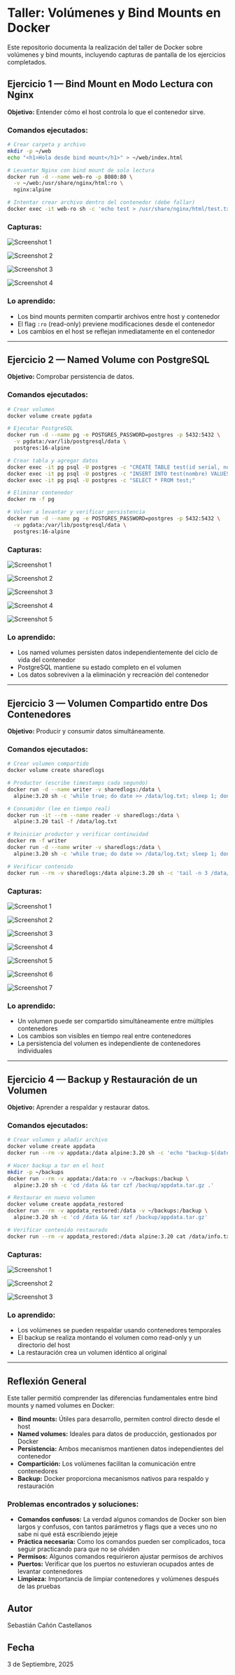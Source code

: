 # Taller: Volúmenes y Bind Mounts en Docker

Este repositorio documenta la realización del taller de Docker sobre volúmenes y bind mounts, incluyendo capturas de pantalla de los ejercicios completados.

## Ejercicio 1 — Bind Mount en Modo Lectura con Nginx

**Objetivo:** Entender cómo el host controla lo que el contenedor sirve.

### Comandos ejecutados:
```bash
# Crear carpeta y archivo
mkdir -p ~/web
echo "<h1>Hola desde bind mount</h1>" > ~/web/index.html

# Levantar Nginx con bind mount de solo lectura
docker run -d --name web-ro -p 8080:80 \
  -v ~/web:/usr/share/nginx/html:ro \
  nginx:alpine

# Intentar crear archivo dentro del contenedor (debe fallar)
docker exec -it web-ro sh -c 'echo test > /usr/share/nginx/html/test.txt'
```

### Capturas:

![Screenshot 1](PUNTO%201/Screenshot%202025-09-03%20at%2011.01.28%E2%80%AFAM.png)

![Screenshot 2](PUNTO%201/Screenshot%202025-09-03%20at%2011.01.33%E2%80%AFAM.png)

![Screenshot 3](PUNTO%201/Screenshot%202025-09-03%20at%2011.01.41%E2%80%AFAM.png)

![Screenshot 4](PUNTO%201/Screenshot%202025-09-03%20at%2011.02.35%E2%80%AFAM.png)

### Lo aprendido:
- Los bind mounts permiten compartir archivos entre host y contenedor
- El flag `:ro` (read-only) previene modificaciones desde el contenedor
- Los cambios en el host se reflejan inmediatamente en el contenedor

---

## Ejercicio 2 — Named Volume con PostgreSQL

**Objetivo:** Comprobar persistencia de datos.

### Comandos ejecutados:
```bash
# Crear volumen
docker volume create pgdata

# Ejecutar PostgreSQL
docker run -d --name pg -e POSTGRES_PASSWORD=postgres -p 5432:5432 \
  -v pgdata:/var/lib/postgresql/data \
  postgres:16-alpine

# Crear tabla y agregar datos
docker exec -it pg psql -U postgres -c "CREATE TABLE test(id serial, nombre text);"
docker exec -it pg psql -U postgres -c "INSERT INTO test(nombre) VALUES ('Ada'),('Linus');"
docker exec -it pg psql -U postgres -c "SELECT * FROM test;"

# Eliminar contenedor
docker rm -f pg

# Volver a levantar y verificar persistencia
docker run -d --name pg -e POSTGRES_PASSWORD=postgres -p 5432:5432 \
  -v pgdata:/var/lib/postgresql/data \
  postgres:16-alpine
```

### Capturas:

![Screenshot 1](PUNTO%202/Screenshot%202025-09-03%20at%2011.08.16%E2%80%AFAM.png)

![Screenshot 2](PUNTO%202/Screenshot%202025-09-03%20at%2011.15.12%E2%80%AFAM.png)

![Screenshot 3](PUNTO%202/Screenshot%202025-09-03%20at%2011.15.20%E2%80%AFAM.png)

![Screenshot 4](PUNTO%202/Screenshot%202025-09-03%20at%2011.17.36%E2%80%AFAM.png)

![Screenshot 5](PUNTO%202/Screenshot%202025-09-03%20at%2011.21.55%E2%80%AFAM.png)

### Lo aprendido:
- Los named volumes persisten datos independientemente del ciclo de vida del contenedor
- PostgreSQL mantiene su estado completo en el volumen
- Los datos sobreviven a la eliminación y recreación del contenedor

---

## Ejercicio 3 — Volumen Compartido entre Dos Contenedores

**Objetivo:** Producir y consumir datos simultáneamente.

### Comandos ejecutados:
```bash
# Crear volumen compartido
docker volume create sharedlogs

# Productor (escribe timestamps cada segundo)
docker run -d --name writer -v sharedlogs:/data \
  alpine:3.20 sh -c 'while true; do date >> /data/log.txt; sleep 1; done'

# Consumidor (lee en tiempo real)
docker run -it --rm --name reader -v sharedlogs:/data \
  alpine:3.20 tail -f /data/log.txt

# Reiniciar productor y verificar continuidad
docker rm -f writer
docker run -d --name writer -v sharedlogs:/data \
  alpine:3.20 sh -c 'while true; do date >> /data/log.txt; sleep 1; done'

# Verificar contenido
docker run --rm -v sharedlogs:/data alpine:3.20 sh -c 'tail -n 3 /data/log.txt'
```

### Capturas:

![Screenshot 1](PUNTO%203/1.png)

![Screenshot 2](PUNTO%203/2.png)

![Screenshot 3](PUNTO%203/3.png)

![Screenshot 4](PUNTO%203/4.png)

![Screenshot 5](PUNTO%203/5.png)

![Screenshot 6](PUNTO%203/6.png)

![Screenshot 7](PUNTO%203/7.png)

### Lo aprendido:
- Un volumen puede ser compartido simultáneamente entre múltiples contenedores
- Los cambios son visibles en tiempo real entre contenedores
- La persistencia del volumen es independiente de contenedores individuales

---

## Ejercicio 4 — Backup y Restauración de un Volumen

**Objetivo:** Aprender a respaldar y restaurar datos.

### Comandos ejecutados:
```bash
# Crear volumen y añadir archivo
docker volume create appdata
docker run --rm -v appdata:/data alpine:3.20 sh -c 'echo "backup-$(date +%F)" > /data/info.txt'

# Hacer backup a tar en el host
mkdir -p ~/backups
docker run --rm -v appdata:/data:ro -v ~/backups:/backup \
  alpine:3.20 sh -c 'cd /data && tar czf /backup/appdata.tar.gz .'

# Restaurar en nuevo volumen
docker volume create appdata_restored
docker run --rm -v appdata_restored:/data -v ~/backups:/backup \
  alpine:3.20 sh -c 'cd /data && tar xzf /backup/appdata.tar.gz'

# Verificar contenido restaurado
docker run --rm -v appdata_restored:/data alpine:3.20 cat /data/info.txt
```

### Capturas:

![Screenshot 1](PUNTO%204/8.png)

![Screenshot 2](PUNTO%204/9.png)

![Screenshot 3](PUNTO%204/10.png)

### Lo aprendido:
- Los volúmenes se pueden respaldar usando contenedores temporales
- El backup se realiza montando el volumen como read-only y un directorio del host
- La restauración crea un volumen idéntico al original

---

## Reflexión General

Este taller permitió comprender las diferencias fundamentales entre bind mounts y named volumes en Docker:

- **Bind mounts:** Útiles para desarrollo, permiten control directo desde el host
- **Named volumes:** Ideales para datos de producción, gestionados por Docker
- **Persistencia:** Ambos mecanismos mantienen datos independientes del contenedor
- **Compartición:** Los volúmenes facilitan la comunicación entre contenedores
- **Backup:** Docker proporciona mecanismos nativos para respaldo y restauración

### Problemas encontrados y soluciones:
- **Comandos confusos:** La verdad algunos comandos de Docker son bien largos y confusos, con tantos parámetros y flags que a veces uno no sabe ni qué está escribiendo jejeje
- **Práctica necesaria:** Como los comandos pueden ser complicados, toca seguir practicando para que no se olviden
- **Permisos:** Algunos comandos requirieron ajustar permisos de archivos
- **Puertos:** Verificar que los puertos no estuvieran ocupados antes de levantar contenedores
- **Limpieza:** Importancia de limpiar contenedores y volúmenes después de las pruebas

## Autor
Sebastián Cañón Castellanos

## Fecha
3 de Septiembre, 2025
